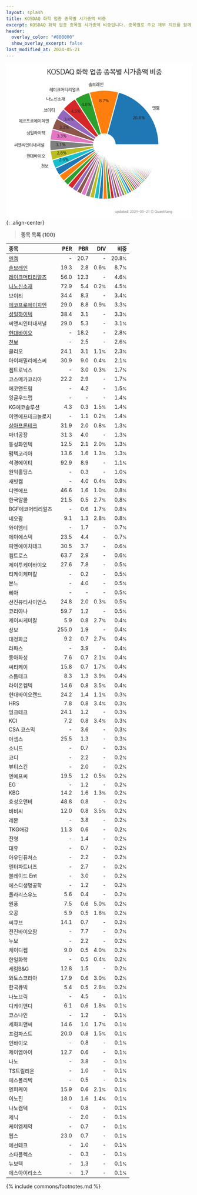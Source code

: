 ```yaml
---
layout: splash
title: KOSDAQ 화학 업종 종목별 시가총액 비중
excerpt: KOSDAQ 화학 업종 종목별 시가총액 비중입니다. 종목별로 주요 재무 지표를 함께 표시합니다.
header:
  overlay_color: "#800000"
  show_overlay_excerpt: false
last_modified_at: 2024-05-21
---
```



![KOSDAQ 화학 업종 종목별 시가총액 비중](/stats/sector/images/kosdaq_업종_화학_종목.png){: .align-center}


> **종목 목록 (100)**<a id="list"></a>

| **종목** | **PER** | **PBR** | **DIV** | **비중** |
| :------- | ------: | ------: | ------: | -------: |
| [엔켐](/348370/) | - | 20.7 | - | 20.8<small>%</small> |
| [솔브레인](/357780/) | 19.3 | 2.8 | 0.6<small>%</small> | 8.7<small>%</small> |
| [레이크머티리얼즈](/281740/) | 56.0 | 12.3 | - | 4.6<small>%</small> |
| [나노신소재](/121600/) | 72.9 | 5.4 | 0.2<small>%</small> | 4.5<small>%</small> |
| 브이티 | 34.4 | 8.3 | - | 3.4<small>%</small> |
| [에코프로에이치엔](/383310/) | 29.0 | 8.8 | 0.9<small>%</small> | 3.3<small>%</small> |
| [성일하이텍](/365340/) | 38.4 | 3.1 | - | 3.3<small>%</small> |
| 씨앤씨인터내셔널 | 29.0 | 5.3 | - | 3.1<small>%</small> |
| [현대바이오](/048410/) | - | 18.2 | - | 2.8<small>%</small> |
| [천보](/278280/) | - | 2.5 | - | 2.6<small>%</small> |
| 클리오 | 24.1 | 3.1 | 1.1<small>%</small> | 2.3<small>%</small> |
| 아이패밀리에스씨 | 30.9 | 9.0 | 0.4<small>%</small> | 2.1<small>%</small> |
| 켐트로닉스 | - | 3.0 | 0.3<small>%</small> | 1.7<small>%</small> |
| 코스메카코리아 | 22.2 | 2.9 | - | 1.7<small>%</small> |
| 에코앤드림 | - | 4.2 | - | 1.5<small>%</small> |
| 잉글우드랩 | - | - | - | 1.4<small>%</small> |
| KG에코솔루션 | 4.3 | 0.3 | 1.5<small>%</small> | 1.4<small>%</small> |
| 이엔에프테크놀로지 | - | 1.1 | 0.2<small>%</small> | 1.4<small>%</small> |
| [상아프론테크](/089980/) | 31.9 | 2.0 | 0.8<small>%</small> | 1.3<small>%</small> |
| 마녀공장 | 31.3 | 4.0 | - | 1.3<small>%</small> |
| 동성화인텍 | 12.5 | 2.1 | 2.0<small>%</small> | 1.3<small>%</small> |
| 펌텍코리아 | 13.6 | 1.6 | 1.3<small>%</small> | 1.3<small>%</small> |
| 석경에이티 | 92.9 | 8.9 | - | 1.1<small>%</small> |
| 원익홀딩스 | - | 0.3 | - | 1.0<small>%</small> |
| 새빗켐 | - | 4.0 | 0.4<small>%</small> | 0.9<small>%</small> |
| 디엔에프 | 46.6 | 1.6 | 1.0<small>%</small> | 0.8<small>%</small> |
| 한국알콜 | 21.5 | 0.5 | 2.7<small>%</small> | 0.8<small>%</small> |
| BGF에코머티리얼즈 | - | 0.6 | 1.7<small>%</small> | 0.8<small>%</small> |
| 네오팜 | 9.1 | 1.3 | 2.8<small>%</small> | 0.8<small>%</small> |
| 와이엠티 | - | 1.7 | - | 0.7<small>%</small> |
| 에이에스텍 | 23.5 | 4.4 | - | 0.7<small>%</small> |
| 피엔에이치테크 | 30.5 | 3.7 | - | 0.6<small>%</small> |
| 켐트로스 | 63.7 | 2.9 | - | 0.6<small>%</small> |
| 제이투케이바이오 | 27.6 | 7.8 | - | 0.5<small>%</small> |
| 티케이케미칼 | - | 0.2 | - | 0.5<small>%</small> |
| 본느 | - | 4.0 | - | 0.5<small>%</small> |
| 삐아 | - | - | - | 0.5<small>%</small> |
| 선진뷰티사이언스 | 24.8 | 2.0 | 0.3<small>%</small> | 0.5<small>%</small> |
| 코리아나 | 59.7 | 1.2 | - | 0.5<small>%</small> |
| 제이씨케미칼 | 5.9 | 0.8 | 2.7<small>%</small> | 0.4<small>%</small> |
| 상보 | 255.0 | 1.9 | - | 0.4<small>%</small> |
| 대정화금 | 9.2 | 0.7 | 2.7<small>%</small> | 0.4<small>%</small> |
| 라파스 | - | 3.9 | - | 0.4<small>%</small> |
| 동아화성 | 7.6 | 0.7 | 2.1<small>%</small> | 0.4<small>%</small> |
| 씨티케이 | 15.8 | 0.7 | 1.7<small>%</small> | 0.4<small>%</small> |
| 스톰테크 | 8.3 | 1.3 | 3.9<small>%</small> | 0.4<small>%</small> |
| 라이온켐텍 | 14.6 | 0.8 | 3.5<small>%</small> | 0.4<small>%</small> |
| 현대바이오랜드 | 24.2 | 1.4 | 1.1<small>%</small> | 0.3<small>%</small> |
| HRS | 7.8 | 0.8 | 3.4<small>%</small> | 0.3<small>%</small> |
| 잉크테크 | 24.1 | 1.2 | - | 0.3<small>%</small> |
| KCI | 7.2 | 0.8 | 3.4<small>%</small> | 0.3<small>%</small> |
| CSA 코스믹 | - | 3.6 | - | 0.3<small>%</small> |
| 아셈스 | 25.5 | 1.3 | - | 0.3<small>%</small> |
| 소니드 | - | 0.7 | - | 0.3<small>%</small> |
| 코디 | - | 2.2 | - | 0.2<small>%</small> |
| 뷰티스킨 | - | 2.0 | - | 0.2<small>%</small> |
| 엔에프씨 | 19.5 | 1.2 | 0.5<small>%</small> | 0.2<small>%</small> |
| EG | - | 1.2 | - | 0.2<small>%</small> |
| KBG | 14.2 | 1.6 | 1.3<small>%</small> | 0.2<small>%</small> |
| 효성오앤비 | 48.8 | 0.8 | - | 0.2<small>%</small> |
| 비비씨 | 12.0 | 0.8 | 3.5<small>%</small> | 0.2<small>%</small> |
| 레몬 | - | 3.8 | - | 0.2<small>%</small> |
| TKG애강 | 11.3 | 0.6 | - | 0.2<small>%</small> |
| 진영 | - | 1.4 | - | 0.2<small>%</small> |
| 대유 | - | 0.7 | - | 0.2<small>%</small> |
| 아우딘퓨쳐스 | - | 2.2 | - | 0.2<small>%</small> |
| 엔터파트너즈 | - | 2.7 | - | 0.2<small>%</small> |
| 블레이드 Ent | - | 3.0 | - | 0.2<small>%</small> |
| 에스디생명공학 | - | 1.2 | - | 0.2<small>%</small> |
| 폴라리스우노 | 5.6 | 0.4 | - | 0.2<small>%</small> |
| 원풍 | 7.5 | 0.6 | 5.0<small>%</small> | 0.2<small>%</small> |
| 오공 | 5.9 | 0.5 | 1.6<small>%</small> | 0.2<small>%</small> |
| 씨큐브 | 14.1 | 0.7 | - | 0.2<small>%</small> |
| 전진바이오팜 | - | 7.7 | - | 0.2<small>%</small> |
| 누보 | - | 2.2 | - | 0.2<small>%</small> |
| 케이디켐 | 9.0 | 0.5 | 4.0<small>%</small> | 0.2<small>%</small> |
| 한일화학 | - | 0.5 | 0.4<small>%</small> | 0.2<small>%</small> |
| 세림B&G | 12.8 | 1.5 | - | 0.2<small>%</small> |
| 와토스코리아 | 17.9 | 0.6 | 3.0<small>%</small> | 0.2<small>%</small> |
| 한국큐빅 | 5.4 | 0.5 | 2.6<small>%</small> | 0.2<small>%</small> |
| 나노브릭 | - | 4.5 | - | 0.1<small>%</small> |
| 디케이앤디 | 6.1 | 0.6 | 1.8<small>%</small> | 0.1<small>%</small> |
| 코스나인 | - | 1.2 | - | 0.1<small>%</small> |
| 세화피앤씨 | 14.6 | 1.0 | 1.7<small>%</small> | 0.1<small>%</small> |
| 프럼파스트 | 20.0 | 0.8 | 1.5<small>%</small> | 0.1<small>%</small> |
| 인바이오 | - | 0.8 | - | 0.1<small>%</small> |
| 제이엠아이 | 12.7 | 0.6 | - | 0.1<small>%</small> |
| 나노 | - | 3.8 | - | 0.1<small>%</small> |
| TS트릴리온 | - | 1.0 | - | 0.1<small>%</small> |
| 에스폴리텍 | - | 0.5 | - | 0.1<small>%</small> |
| 엔피케이 | 15.9 | 0.6 | 2.1<small>%</small> | 0.1<small>%</small> |
| 이노진 | 18.0 | 1.6 | 1.4<small>%</small> | 0.1<small>%</small> |
| 나노캠텍 | - | 0.8 | - | 0.1<small>%</small> |
| 제닉 | - | 2.0 | - | 0.1<small>%</small> |
| 케이엠제약 | - | 0.7 | - | 0.1<small>%</small> |
| 웹스 | 23.0 | 0.7 | - | 0.1<small>%</small> |
| 예선테크 | - | 1.0 | - | 0.1<small>%</small> |
| 스타플렉스 | - | 0.3 | - | 0.1<small>%</small> |
| 뉴보텍 | - | 1.3 | - | 0.1<small>%</small> |
| 에스아이리소스 | - | 1.7 | - | 0.1<small>%</small> |

{% include commons/footnotes.md %}